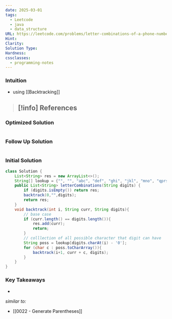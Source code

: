 ```yaml
---
date: 2025-03-01
tags:
  - Leetcode
  - java
  - data_structure
URL: https://leetcode.com/problems/letter-combinations-of-a-phone-number/description/
Hint: 
Clarity: 
Solution Type: 
Hardness: 
cssclasses:
  - programming-notes
---
```

### Intuition
- using [[Backtracking]] 

> [!info] References
> - 
### Optimized Solution
```java

```
### Follow Up Solution
```java

```
### Initial Solution
```java fold title="Backtracking Method"
class Solution {
    List<String> res = new ArrayList<>();
    String[] lookup = {"", "", "abc", "def", "ghi", "jkl", "mno", "qprs", "tuv", "wxyz"};
    public List<String> letterCombinations(String digits) {
        if (digits.isEmpty()) return res;
        backtrack(0,"",digits);
        return res;
    }
    void backtrack(int i, String curr, String digits){
        // base case
        if (curr.length() == digits.length()){
            res.add(curr);
            return;
        }
        // colllection of all possible character that digit can have
        String poss = lookup[digits.charAt(i) - '0'];
        for (char c : poss.toCharArray()){
            backtrack(i+1, curr + c, digits);
        }
    }
}
```
### Key Takeaways
- 

*similar to:* 
- [[0022 - Generate Parentheses]]